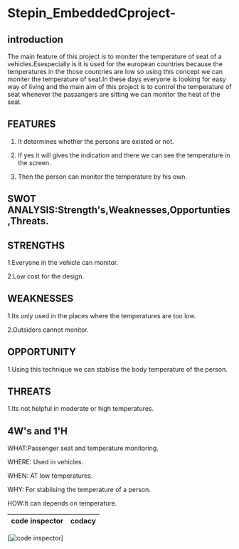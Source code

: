 # Stepin_EmbeddedCproject-
## introduction
The main feature of this project is to moniter the temperature of seat of a vehicles.Esespecially is it is used for the european countries because the temperatures in the those countries are low so using this concept we can moniter the temperature of seat.In these days everyone is looking for easy way of living and the main aim of this project is to control the temperature of seat whenever the passangers are sitting we can monitor the heat of the seat.

## FEATURES
1. It determines whether the persons are existed or not.

2. If yes it will gives the indication and there we can see the temperature in the screen.
 
3. Then the person can monitor the temperature by his own.

## SWOT ANALYSIS:Strength's,Weaknesses,Opportunties,Threats.

## STRENGTHS

1.Everyone in the vehicle can monitor.

2.Low cost for the design.

## WEAKNESSES

1.Its only used in the places where the temperatures are too low.

2.Outsiders cannot monitor.

## OPPORTUNITY

1.Using this technique we can stablise the body temperature of the person.

## THREATS

1.Its not helpful in moderate or high temperatures.

## 4W's and 1'H

WHAT:Passenger seat and temperature monitoring.

WHERE: Used in vehicles.

WHEN: AT low temperatures.

WHY: For stablising the temperature of a person.

HOW:It can depends on temperature.


|code inspector|codacy|
|:--:|:--:|
[![code inspector](https://www.code-inspector.com/project/28740/status/svg)]
